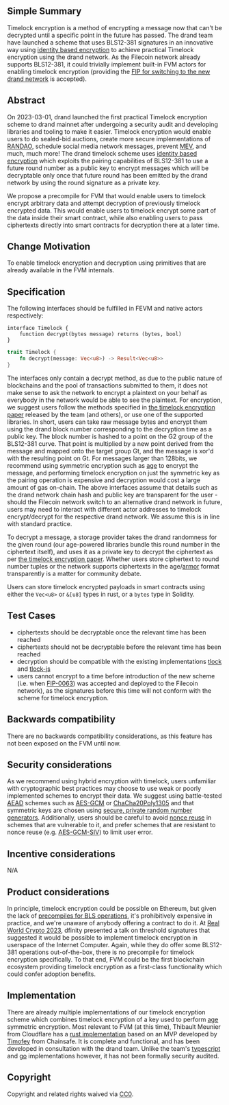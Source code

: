 ## Simple Summary
Timelock encryption is a method of encrypting a message now that can't be decrypted until a specific point in the future has passed. The drand team have launched a scheme that uses BLS12-381 signatures in an innovative way using [identity based encryption](https://crypto.stanford.edu/~dabo/papers/bfibe.pdf) to achieve practical Timelock encryption using the drand network.
As the Filecoin network already supports BLS12-381, it could trivially implement built-in FVM actors for enabling timelock encryption (providing the [FIP for switching to the new drand network](https://github.com/filecoin-project/FIPs/pull/652) is accepted).


## Abstract
On 2023-03-01, drand launched the first practical Timelock encryption scheme to drand mainnet after undergoing a security audit and developing libraries and tooling to make it easier.
Timelock encryption would enable users to do sealed-bid auctions, create more secure implementations of [RANDAO](https://github.com/randao/randao), schedule social media network messages, prevent [MEV](https://coinmarketcap.com/alexandria/glossary/miner-extractable-value-mev), and much, much more!
The drand timelock scheme uses [identity based encryption](https://crypto.stanford.edu/~dabo/papers/bfibe.pdf) which exploits the pairing capabilities of BLS12-381 to use a future round number as a public key to encrypt messages which will be decryptable only once that future round has been emitted by the drand network by using the round signature as a private key.

We propose a precompile for FVM that would enable users to timelock encrypt arbitrary data and attempt decryption of previously timelock encrypted data. This would enable users to timelock encrypt some part of the data inside their smart contract, while also enabling users to pass ciphertexts directly into smart contracts for decryption there at a later time. 

## Change Motivation
To enable timelock encryption and decryption using primitives that are already available in the FVM internals.

## Specification

The following interfaces should be fulfilled in FEVM and native actors respectively:

```solidity
interface Timelock {
    function decrypt(bytes message) returns (bytes, bool)
}
```

```rust
trait Timelock {
    fn decrypt(message: Vec<u8>) -> Result<Vec<u8>>
}
```

The interfaces only contain a decrypt method, as due to the public nature of blockchains and the pool of transactions submitted to them, it does not make sense to ask the network to encrypt a plaintext on your behalf as everybody in the network would be able to see the plaintext. For encryption, we suggest users follow the methods specified in [the timelock encryption paper](https://eprint.iacr.org/2023/189.pdf) released by the team (and others), or use one of the supported libraries. 
In short, users can take raw message bytes and encrypt them using the drand block number corresponding to the decryption time as a public key. The block number is hashed to a point on the G2 group of the BLS12-381 curve. That point is multiplied by a new point derived from the message and mapped onto the target group Gt, and the message is xor'd with the resulting point on Gt. 
For messages larger than 128bits, we recommend using symmetric encryption such as [age](https://age-encryption.org/) to encrypt the message, and performing timelock encryption on just the symmetric key as the pairing operation is expensive and decryption would cost a large amount of gas on-chain.
The above interfaces assume that details such as the drand network chain hash and public key are transparent for the user - should the Filecoin network switch to an alternative drand network in future, users may need to interact with different actor addresses to timelock encrypt/decrypt for the respective drand network. We assume this is in line with standard practice.

To decrypt a message, a storage provider takes the drand randomness for the given round (our age-powered libraries bundle this round number in the ciphertext itself), and uses it as a private key to decrypt the ciphertext as per [the timelock encryption paper](https://eprint.iacr.org/2023/189.pdf).
Whether users store ciphertext to round number tuples or the network supports ciphertexts in the age/[armor](https://datatracker.ietf.org/doc/html/rfc4880#section-6.2) format transparently is a matter for community debate.

Users can store timelock encrypted payloads in smart contracts using either the `Vec<u8>` or `&[u8]` types in rust, or a `bytes` type in Solidity.

## Test Cases

- ciphertexts should be decryptable once the relevant time has been reached
- ciphertexts should not be decryptable before the relevant time has been reached
- decryption should be compatible with the existing implementations [tlock](https://github.com/drand/tlock) and [tlock-js](https://github.com/drand/tlock-js)
- users cannot encrypt to a time before introduction of the new scheme (i.e. when [FIP-0063](https://github.com/filecoin-project/FIPs/pull/652)) was accepted and deployed to the Filecoin network), as the signatures before this time will not conform with the scheme for timelock encryption.

## Backwards compatibility

There are no backwards compatibility considerations, as this feature has not been exposed on the FVM until now.

## Security considerations

As we recommend using hybrid encryption with timelock, users unfamiliar with cryptographic best practices may choose to use weak or poorly implemented schemes to encrypt their data. We suggest using battle-tested [AEAD](https://en.wikipedia.org/wiki/Authenticated_encryption) schemes such as [AES-GCM](https://www.rfc-editor.org/rfc/rfc7714) or [ChaCha20Poly1305](https://www.rfc-editor.org/rfc/rfc7539) and that symmetric keys are chosen using [secure, private random number generators](https://datatracker.ietf.org/doc/html/rfc4086#section-7.2.2). Additionally, users should be careful to avoid [nonce reuse](https://cwe.mitre.org/data/definitions/323.html) in schemes that are vulnerable to it, and prefer schemes that are resistant to nonce reuse (e.g. [AES-GCM-SIV](https://en.wikipedia.org/wiki/AES-GCM-SIV)) to limit user error.

## Incentive considerations

N/A

## Product considerations

In principle, timelock encryption could be possible on Ethereum, but given the lack of [precompiles for BLS operations](https://eips.ethereum.org/EIPS/eip-2537), it's prohibitively expensive in practice, and we're unaware of anybody offering a contract to do it.
At [Real World Crypto 2023](https://rwc.iacr.org), dfinity presented a talk on threshold signatures that suggested it would be possible to implement timelock encryption in userspace of the Internet Computer. Again, while they do offer some BLS12-381 operations out-of-the-box, there is no precompile for timelock encryption specifically.
To that end, FVM could be the first blockchain ecosystem providing timelock encryption as a first-class functionality which could confer adoption benefits.


## Implementation

There are already multiple implementations of our timelock encryption scheme which combines timelock encryption of a key used to perform [age](https://github.com/FiloSottile/age) symmetric encryption. Most relevant to FVM (at this time), Thibault Meunier from Cloudflare has a [rust implementation](https://github.com/thibmeu/tlock-rs) based on an MVP developed by [Timofey](https://github.com/timoftime/tlock-rs) from Chainsafe. It is complete and functional, and has been developed in consultation with the drand team. Unlike the team's [typescript](https://github.com/drand/tlock-js) and [go](https://github.com/drand/tlock) implementations however, it has not been formally security audited.

## Copyright

Copyright and related rights waived via
[CC0](https://creativecommons.org/publicdomain/zero/1.0/).
